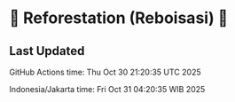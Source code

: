
# 🌳 Reforestation (Reboisasi) 🌲

## Last Updated

GitHub Actions time: Thu Oct 30 21:20:35 UTC 2025

Indonesia/Jakarta time: Fri Oct 31 04:20:35 WIB 2025
